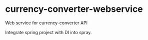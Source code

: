 currency-converter-webservice
=============================

Web service for currency-converter API


Integrate spring project with DI into spray.
